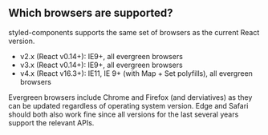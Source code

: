 ## Which browsers are supported?

styled-components supports the same set of browsers as the current React version.

- v2.x (React v0.14+): IE9+, all evergreen browsers
- v3.x (React v0.14+): IE9+, all evergreen browsers
- v4.x (React v16.3+): IE11, IE 9+ (with Map + Set polyfills), all evergreen browsers

Evergreen browsers include Chrome and Firefox (and derviatives) as they can be updated regardless of operating system version. Edge and Safari should both also work fine since all versions for the last several years support the relevant APIs.
